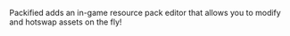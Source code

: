 Packified adds an in-game resource pack editor that allows you to modify and hotswap assets on the fly!
